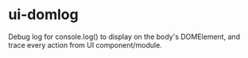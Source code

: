 # ui-domlog
Debug log for console.log() to display on the body's DOMElement, and trace every action from UI component/module.
